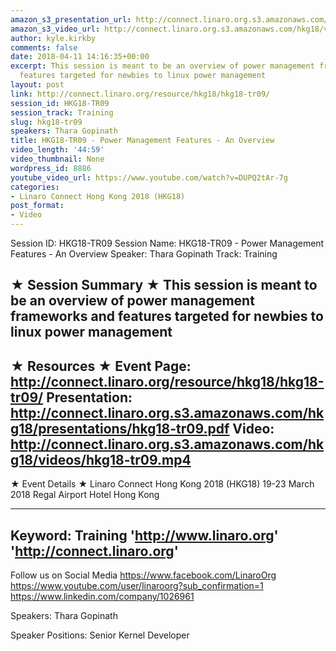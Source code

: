 ```yaml
---
amazon_s3_presentation_url: http://connect.linaro.org.s3.amazonaws.com/hkg18/presentations/hkg18-tr09.pdf
amazon_s3_video_url: http://connect.linaro.org.s3.amazonaws.com/hkg18/videos/hkg18-tr09.mp4
author: kyle.kirkby
comments: false
date: 2018-04-11 14:16:35+00:00
excerpt: This session is meant to be an overview of power management frameworks and
  features targeted for newbies to linux power management
layout: post
link: http://connect.linaro.org/resource/hkg18/hkg18-tr09/
session_id: HKG18-TR09
session_track: Training
slug: hkg18-tr09
speakers: Thara Gopinath
title: HKG18-TR09 - Power Management Features - An Overview
video_length: '44:59'
video_thumbnail: None
wordpress_id: 8886
youtube_video_url: https://www.youtube.com/watch?v=DUPQ2tAr-7g
categories:
- Linaro Connect Hong Kong 2018 (HKG18)
post_format:
- Video
---
```


Session ID: HKG18-TR09
Session Name: HKG18-TR09 - Power Management Features - An Overview
Speaker: Thara Gopinath
Track: Training


★ Session Summary ★
This session is meant to be an overview of power management frameworks and features targeted for newbies to linux power management
---------------------------------------------------
★ Resources ★
Event Page: http://connect.linaro.org/resource/hkg18/hkg18-tr09/
Presentation: http://connect.linaro.org.s3.amazonaws.com/hkg18/presentations/hkg18-tr09.pdf
Video: http://connect.linaro.org.s3.amazonaws.com/hkg18/videos/hkg18-tr09.mp4
 ---------------------------------------------------
★ Event Details ★
Linaro Connect Hong Kong 2018 (HKG18)
19-23 March 2018 
Regal Airport Hotel Hong Kong

---------------------------------------------------
Keyword: Training
'http://www.linaro.org'
'http://connect.linaro.org'
---------------------------------------------------
Follow us on Social Media
https://www.facebook.com/LinaroOrg
https://www.youtube.com/user/linaroorg?sub_confirmation=1
https://www.linkedin.com/company/1026961

Speakers: Thara Gopinath

Speaker Positions: Senior Kernel Developer


